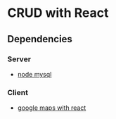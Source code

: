 # CRUD with React

## Dependencies

### Server
* [node mysql](https://github.com/mysqljs/mysql)

### Client
* [google maps with react](https://tomchentw.github.io/react-google-maps/)
